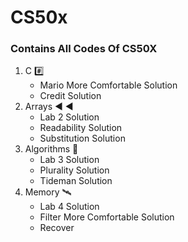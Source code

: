 # CS50x 
### Contains All Codes Of CS50X 
1. C #️⃣
   - Mario More Comfortable Solution
   - Credit Solution
2. Arrays ◀️ ◀️
   - Lab 2 Solution
   - Readability Solution
   - Substitution Solution
3. Algorithms 🤖
   - Lab 3 Solution
   -  Plurality Solution
   - Tideman Solution
4. Memory 🛰️
   - Lab 4 Solution
   - Filter More Comfortable Solution
   - Recover 
